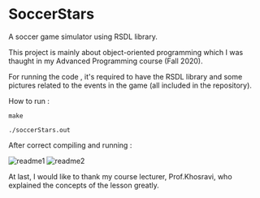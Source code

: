 # SoccerStars
A soccer game simulator using RSDL library.

This project is mainly about object-oriented programming which I was thaught 
in my Advanced Programming course (Fall 2020).

For running the code , it's required to have the RSDL library and some pictures 
related to the events in the game (all included in the repository).

How to run : 

`
make
`

`
./soccerStars.out
`

After correct compiling and running :

![readme1](https://user-images.githubusercontent.com/92050925/153086826-93023d2c-3510-4b91-ac9d-df722caed372.png)
![readme2](https://user-images.githubusercontent.com/92050925/153087723-d44c6528-5d62-408f-a84f-69abe7fb9eb5.png)

At last, I would like to thank my course lecturer, Prof.Khosravi, who explained the concepts of the lesson greatly.
